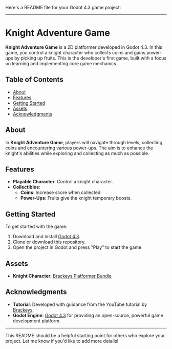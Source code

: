 Here's a README file for your Godot 4.3 game project:

---

# Knight Adventure Game

**Knight Adventure Game** is a 2D platformer developed in Godot 4.3. In this game, you control a knight character who collects coins and gains power-ups by picking up fruits. This is the developer's first game, built with a focus on learning and implementing core game mechanics.

## Table of Contents
- [About](#about)
- [Features](#features)
- [Getting Started](#getting-started)
- [Assets](#assets)
- [Acknowledgments](#acknowledgments)

## About
In **Knight Adventure Game**, players will navigate through levels, collecting coins and encountering various power-ups. The aim is to enhance the knight's abilities while exploring and collecting as much as possible.

## Features
- **Playable Character**: Control a knight character.
- **Collectibles**:
  - **Coins**: Increase score when collected.
  - **Power-Ups**: Fruits give the knight temporary boosts.
  
## Getting Started
To get started with the game:
1. Download and install [Godot 4.3](https://godotengine.org/download).
2. Clone or download this repository.
3. Open the project in Godot and press "Play" to start the game.

## Assets
- **Knight Character**: [Brackeys Platformer Bundle](https://brackeysgames.itch.io/brackeys-platformer-bundle)

## Acknowledgments
- **Tutorial**: Developed with guidance from the YouTube tutorial by [Brackeys](https://youtu.be/LOhfqjmasi0?si=qS_Uf1q1v_KuJqMg).
- **Godot Engine**: [Godot 4.3](https://godotengine.org/) for providing an open-source, powerful game development platform.

---

This README should be a helpful starting point for others who explore your project. Let me know if you'd like to add more details!
